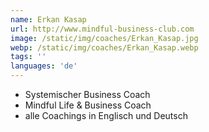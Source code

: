 ```yaml
---
name: Erkan Kasap
url: http://www.mindful-business-club.com
image: /static/img/coaches/Erkan_Kasap.jpg
webp: /static/img/coaches/Erkan_Kasap.webp
tags: ''
languages: 'de'
---
```


<ul><li>Systemischer Business Coach&nbsp;</li><li>Mindful Life &amp; Business Coach&nbsp;</li><li>alle Coachings in Englisch und Deutsch&nbsp;</li></ul>